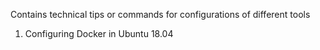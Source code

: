  Contains technical tips or commands for configurations of different tools

 1. Configuring Docker in Ubuntu 18.04


